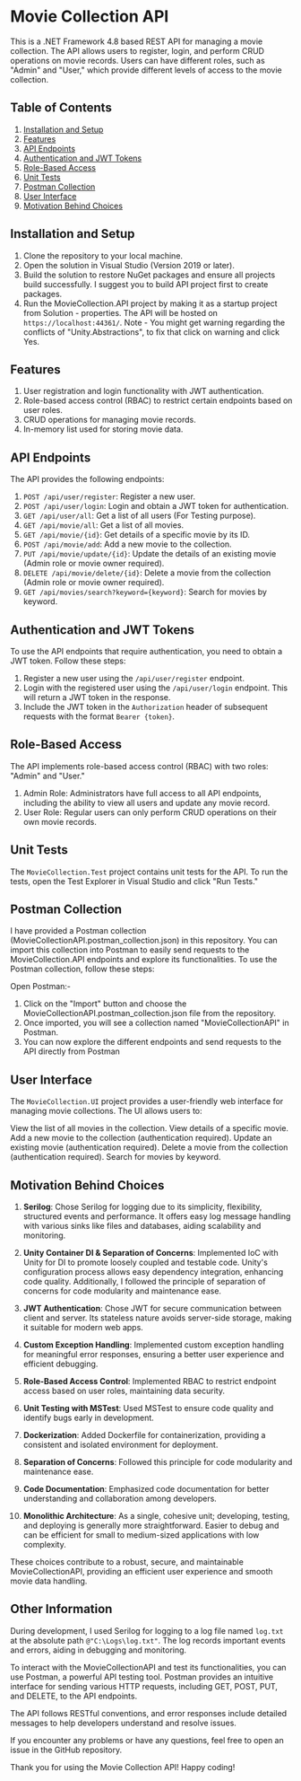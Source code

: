 # Movie Collection API

This is a .NET Framework 4.8 based REST API for managing a movie collection. The API allows users to register, login, and perform CRUD operations on movie records. Users can have different roles, such as "Admin" and "User," which provide different levels of access to the movie collection.

## Table of Contents

1. [Installation and Setup](#installation-and-setup)
2. [Features](#features)
3. [API Endpoints](#api-endpoints)
4. [Authentication and JWT Tokens](#authentication-and-jwt-tokens)
5. [Role-Based Access](#role-based-access)
6. [Unit Tests](#unit-tests)
7. [Postman Collection](#postman-collection)
8. [User Interface](#user-interface)
9. [Motivation Behind Choices](#motivation-behind-choices)

## Installation and Setup

1. Clone the repository to your local machine.
2. Open the solution in Visual Studio (Version 2019 or later).
3. Build the solution to restore NuGet packages and ensure all projects build successfully. I suggest you to build API project first to create packages.
4. Run the MovieCollection.API project by making it as a startup project from Solution - properties. The API will be hosted on `https://localhost:44361/`.
Note - You might get warning regarding the conflicts of "Unity.Abstractions", to fix that click on warning and click Yes.


 ## Features
1. User registration and login functionality with JWT authentication.
2. Role-based access control (RBAC) to restrict certain endpoints based on user roles.
3. CRUD operations for managing movie records.
4. In-memory list used for storing movie data.

## API Endpoints

The API provides the following endpoints:

1. `POST /api/user/register`: Register a new user.
2. `POST /api/user/login`: Login and obtain a JWT token for authentication.
3. `GET /api/user/all`: Get a list of all users (For Testing purpose).
4. `GET /api/movie/all`: Get a list of all movies.
5. `GET /api/movie/{id}`: Get details of a specific movie by its ID.
6. `POST /api/movie/add`: Add a new movie to the collection.
7. `PUT /api/movie/update/{id}`: Update the details of an existing movie (Admin role or movie owner required).
8. `DELETE /api/movie/delete/{id}`: Delete a movie from the collection (Admin role or movie owner required).
9. `GET /api/movies/search?keyword={keyword}`: Search for movies by keyword.

## Authentication and JWT Tokens

To use the API endpoints that require authentication, you need to obtain a JWT token. Follow these steps:

1. Register a new user using the `/api/user/register` endpoint.
2. Login with the registered user using the `/api/user/login` endpoint. This will return a JWT token in the response.
3. Include the JWT token in the `Authorization` header of subsequent requests with the format `Bearer {token}`.

## Role-Based Access

The API implements role-based access control (RBAC) with two roles: "Admin" and "User."

1. Admin Role: Administrators have full access to all API endpoints, including the ability to view all users and update any movie record.
2. User Role: Regular users can only perform CRUD operations on their own movie records.

## Unit Tests

The `MovieCollection.Test` project contains unit tests for the API. To run the tests, open the Test Explorer in Visual Studio and click "Run Tests."

## Postman Collection
I have provided a Postman collection (MovieCollectionAPI.postman_collection.json) in this repository. You can import this collection into Postman to easily send requests to the MovieCollection.API endpoints and explore its functionalities. To use the Postman collection, follow these steps:

Open Postman:-
1. Click on the "Import" button and choose the MovieCollectionAPI.postman_collection.json file from the repository.
2. Once imported, you will see a collection named "MovieCollectionAPI" in Postman.
3. You can now explore the different endpoints and send requests to the API directly from Postman

## User Interface

The `MovieCollection.UI` project provides a user-friendly web interface for managing movie collections. The UI allows users to:

View the list of all movies in the collection.
View details of a specific movie.
Add a new movie to the collection (authentication required).
Update an existing movie (authentication required).
Delete a movie from the collection (authentication required).
Search for movies by keyword.

## Motivation Behind Choices

1. **Serilog**: Chose Serilog for logging due to its simplicity, flexibility, structured events and performance. It offers easy log message handling with various sinks like files and databases, aiding scalability and monitoring.

2. **Unity Container DI & Separation of Concerns**: Implemented IoC with Unity for DI to promote loosely coupled and testable code. Unity's configuration process allows easy dependency integration, enhancing code quality. Additionally, I followed the principle of separation of concerns for code modularity and maintenance ease.

3. **JWT Authentication**: Chose JWT for secure communication between client and server. Its stateless nature avoids server-side storage, making it suitable for modern web apps.

4. **Custom Exception Handling**: Implemented custom exception handling for meaningful error responses, ensuring a better user experience and efficient debugging.

5. **Role-Based Access Control**: Implemented RBAC to restrict endpoint access based on user roles, maintaining data security.

6. **Unit Testing with MSTest**: Used MSTest to ensure code quality and identify bugs early in development.

7. **Dockerization**: Added Dockerfile for containerization, providing a consistent and isolated environment for deployment.

8. **Separation of Concerns**: Followed this principle for code modularity and maintenance ease.

9. **Code Documentation**: Emphasized code documentation for better understanding and collaboration among developers.

10. **Monolithic Architecture**: As a single, cohesive unit; developing, testing, and deploying is generally more straightforward. Easier to debug and can be efficient for small to medium-sized applications with low complexity. 

These choices contribute to a robust, secure, and maintainable MovieCollectionAPI, providing an efficient user experience and smooth movie data handling.

## Other Information

During development, I used Serilog for logging to a log file named `log.txt` at the absolute path `@"C:\Logs\log.txt"`. The log records important events and errors, aiding in debugging and monitoring.

To interact with the MovieCollectionAPI and test its functionalities, you can use Postman, a powerful API testing tool. Postman provides an intuitive interface for sending various HTTP requests, including GET, POST, PUT, and DELETE, to the API endpoints.

The API follows RESTful conventions, and error responses include detailed messages to help developers understand and resolve issues.

If you encounter any problems or have any questions, feel free to open an issue in the GitHub repository.

Thank you for using the Movie Collection API! Happy coding!
